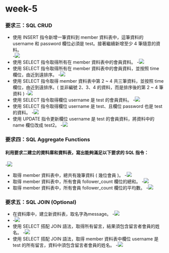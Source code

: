 # week-5

### 要求三：SQL CRUD

* 使用 INSERT 指令新增一筆資料到 member 資料表中，這筆資料的 username 和 password 欄位必須是 test。接著繼續新增至少 4 筆隨意的資料。<br>
  -![](https://github.com/Celeste17/week-5/blob/main/week5%20mysql%E6%88%AA%E5%9C%96/3-1.png) 
* 使用 SELECT 指令取得所有在 member 資料表中的會員資料。
  -![](https://github.com/Celeste17/week-5/blob/main/week5%20mysql%E6%88%AA%E5%9C%96/3-2.png)
* 使用 SELECT 指令取得所有在 member 資料表中的會員資料，並按照 time 欄位，由近到遠排序。
  -![](https://github.com/Celeste17/week-5/blob/main/week5%20mysql%E6%88%AA%E5%9C%96/3-3.png)
* 使用 SELECT 指令取得 member 資料表中第 2 ~ 4 共三筆資料，並按照 time 欄位，由近到遠排序。( 並非編號 2、3、4 的資料，而是排序後的第 2 ~ 4 筆資料 )
  -![](https://github.com/Celeste17/week-5/blob/main/week5%20mysql%E6%88%AA%E5%9C%96/3-4.png)
* 使用 SELECT 指令取得欄位 username 是 test 的會員資料。
  -![](https://github.com/Celeste17/week-5/blob/main/week5%20mysql%E6%88%AA%E5%9C%96/3-5.png)
* 使用 SELECT 指令取得欄位 username 是 test、且欄位 password 也是 test 的資料。
  -![](https://github.com/Celeste17/week-5/blob/main/week5%20mysql%E6%88%AA%E5%9C%96/3-6.png)
* 使用 UPDATE 指令更新欄位 username 是 test 的會員資料，將資料中的 name 欄位改成 test2。
  -![](https://github.com/Celeste17/week-5/blob/main/week5%20mysql%E6%88%AA%E5%9C%96/3-7.png)


### 要求四：SQL Aggregate Functions
#### 利用要求二建立的資料庫和資料表，寫出能夠滿足以下要求的 SQL 指令：
  -![](https://github.com/Celeste17/week-5/blob/main/week5%20mysql%E6%88%AA%E5%9C%96/4-0.png)
* 取得 member 資料表中，總共有幾筆資料 ( 幾位會員 )。
  -![](https://github.com/Celeste17/week-5/blob/main/week5%20mysql%E6%88%AA%E5%9C%96/4-1.png)
* 取得 member 資料表中，所有會員 follower_count 欄位的總和。
  -![](https://github.com/Celeste17/week-5/blob/main/week5%20mysql%E6%88%AA%E5%9C%96/4-2.png)
* 取得 member 資料表中，所有會員 follower_count 欄位的平均數。
  -![](https://github.com/Celeste17/week-5/blob/main/week5%20mysql%E6%88%AA%E5%9C%96/4-3.png)


### 要求五：SQL JOIN (Optional)
* 在資料庫中，建立新資料表，取名字為message。
  -![](https://github.com/Celeste17/week-5/blob/main/week5%20mysql%E6%88%AA%E5%9C%96/5-1.png)
*  
    -![](https://github.com/Celeste17/week-5/blob/main/week5%20mysql%E6%88%AA%E5%9C%96/5-2.0.png)
* 使用 SELECT 搭配 JOIN 語法，取得所有留言，結果須包含留言者會員的姓名。
  -![](https://github.com/Celeste17/week-5/blob/main/week5%20mysql%E6%88%AA%E5%9C%96/5-2.png)
* 使用 SELECT 搭配 JOIN 語法，取得 member 資料表中欄位 username 是 test 的所有留言，資料中須包含留言者會員的姓名。
  -![](https://github.com/Celeste17/week-5/blob/main/week5%20mysql%E6%88%AA%E5%9C%96/5-3.png)
  
